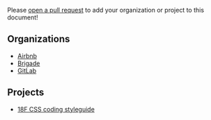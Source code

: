 Please [open a pull request][pr] to add your organization or project to this
document!

[pr]: https://github.com/brigade/scss-lint/pull/new/master

Organizations
-------------
- [Airbnb](https://github.com/airbnb)
- [Brigade](https://github.com/brigade)
- [GitLab](https://gitlab.com/groups/gitlab-org)

Projects
--------
- [18F CSS coding styleguide](https://pages.18f.gov/frontend/css-coding-styleguide/)
